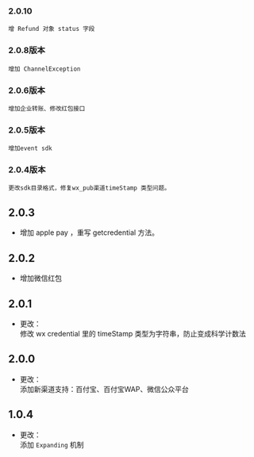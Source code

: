 ### 2.0.10
    增 Refund 对象 status 字段  
### 2.0.8版本
    增加 ChannelException  
### 2.0.6版本
    增加企业转账、修改红包接口

### 2.0.5版本
    增加event sdk     
    
### 2.0.4版本

    更改sdk目录格式，修复wx_pub渠道timeStamp 类型问题。
     
## 2.0.3
* 增加 apple pay ，重写 getcredential 方法。

## 2.0.2
* 增加微信红包

## 2.0.1
* 更改：<br>
修改 wx credential 里的 timeStamp 类型为字符串，防止变成科学计数法

## 2.0.0
* 更改：<br>
添加新渠道支持：百付宝、百付宝WAP、微信公众平台

## 1.0.4
* 更改：<br>
添加 `Expanding` 机制